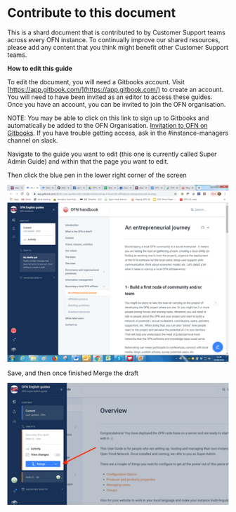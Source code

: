 # Contribute to this document

This is a shard document that is contributed to by Customer Support teams across every OFN instance. To continually improve our shared resources, please add any content that you think might benefit other Customer Support teams.

  
**How to edit this guide**

To edit the document, you will need a Gitbooks account. Visit [https://app.gitbook.com/](https://app.gitbook.com/) to create an account. You will need to have been invited as an editor to access these guides. Once you have an account, you can be invited to join the OFN organisation.

NOTE: You may be able to click on this link to sign up to Gitbooks and automatically be added to the OFN Organisation. [Invitation to OFN on Gitbooks](https://app.gitbook.com/join/ofn-user-guide?invite=-LhpX99MHVOtGDXbCHpF).  If you have trouble getting access, ask in the \#instance-managers channel on slack.

Navigate to the guide you want to edit \(this one is currently called Super Admin Guide\) and within that the page you want to edit.

Then click the blue pen in the lower right corner of the screen 

![](../.gitbook/assets/image-1.png)

Save, and then once finished Merge the draft 

![](../.gitbook/assets/merge-gitbooks.jpg)

